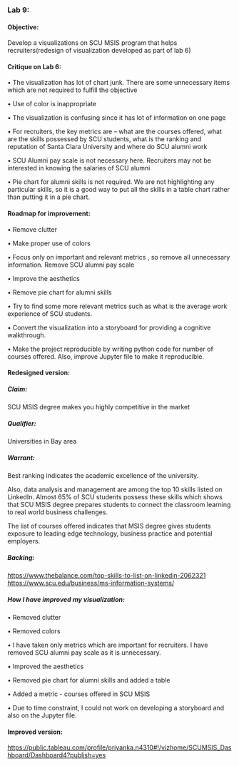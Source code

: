 
### Lab 9: 
#### Objective: 
Develop a visualizations on SCU MSIS program that helps recruiters(redesign of visualization developed as part of lab 6)

#### Critique on Lab 6:
•	The visualization has lot of chart junk. There are some unnecessary items which are not required to fulfill the objective

•	Use of color is inappropriate

•	The visualization is confusing since it has lot of information on one page

•	For recruiters, the key metrics are – what are the courses offered, what are the skills possessed by SCU students, what is the ranking and reputation of Santa Clara University and where do SCU alumni work

•	SCU Alumni pay scale is not necessary here. Recruiters may not be interested in knowing the salaries of SCU alumni

•	Pie chart for alumni skills is not required. We are not highlighting any particular skills, so it is a good way to put all the skills in a table chart rather than putting it in a pie chart.

#### Roadmap for improvement:
•	Remove clutter

•	Make proper use of colors

•	Focus only on important and relevant metrics , so remove all unnecessary information. Remove SCU alumni pay scale

•	Improve the aesthetics

•	Remove pie chart for alumni skills

•	Try to find some more relevant metrics such as what is the average work experience of SCU students.

•	Convert the visualization into a storyboard for providing a cognitive walkthrough.

•	Make the project reproducible by writing python code for number of courses offered. Also, improve Jupyter file to make it reproducible.

#### Redesigned version:
##### Claim: 
SCU MSIS degree makes you highly competitive in the market

##### Qualifier: 
Universities in Bay area

##### Warrant: 
Best ranking indicates the academic excellence of the university. 

Also, data analysis and management are among the top 10 skills listed on LinkedIn. Almost 65% of SCU students possess these skills which shows that SCU MSIS degree prepares students to connect the classroom learning to real world business challenges. 

The list of courses offered indicates that MSIS degree gives students exposure to leading edge technology, business practice and potential employers. 

##### Backing: 
https://www.thebalance.com/top-skills-to-list-on-linkedin-2062321
https://www.scu.edu/business/ms-information-systems/

##### How I have improved my visualization:
•	Removed clutter

•	Removed colors

•	I have taken only metrics which are important for recruiters. I have removed SCU alumni pay scale as it is unnecessary.

•	Improved the aesthetics

•	Removed pie chart for alumni skills and added a table

•	Added a metric - courses offered in SCU MSIS

•	Due to time constraint, I could not work on developing a storyboard and also on the Jupyter file. 

#### Improved version: 

https://public.tableau.com/profile/priyanka.n4310#!/vizhome/SCUMSIS_Dashboard/Dashboard4?publish=yes

